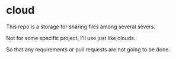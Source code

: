 # cloud

This repo is a storage for sharing files among several severs.

Not for some specific project, I'll use just like clouds.

So that any requirements or pull requests are not going to be done.
